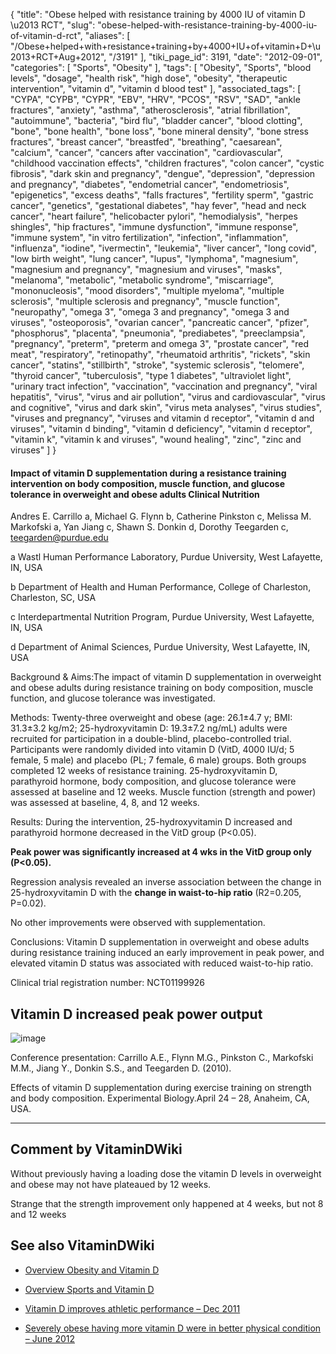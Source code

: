 {
    "title": "Obese helped with resistance training by 4000 IU of vitamin D \u2013 RCT",
    "slug": "obese-helped-with-resistance-training-by-4000-iu-of-vitamin-d-rct",
    "aliases": [
        "/Obese+helped+with+resistance+training+by+4000+IU+of+vitamin+D+\u2013+RCT+Aug+2012",
        "/3191"
    ],
    "tiki_page_id": 3191,
    "date": "2012-09-01",
    "categories": [
        "Sports",
        "Obesity"
    ],
    "tags": [
        "Obesity",
        "Sports",
        "blood levels",
        "dosage",
        "health risk",
        "high dose",
        "obesity",
        "therapeutic intervention",
        "vitamin d",
        "vitamin d blood test"
    ],
    "associated_tags": [
        "CYPA",
        "CYPB",
        "CYPR",
        "EBV",
        "HRV",
        "PCOS",
        "RSV",
        "SAD",
        "ankle fractures",
        "anxiety",
        "asthma",
        "atherosclerosis",
        "atrial fibrillation",
        "autoimmune",
        "bacteria",
        "bird flu",
        "bladder cancer",
        "blood clotting",
        "bone",
        "bone health",
        "bone loss",
        "bone mineral density",
        "bone stress fractures",
        "breast cancer",
        "breastfed",
        "breathing",
        "caesarean",
        "calcium",
        "cancer",
        "cancers after vaccination",
        "cardiovascular",
        "childhood vaccination effects",
        "children fractures",
        "colon cancer",
        "cystic fibrosis",
        "dark skin and pregnancy",
        "dengue",
        "depression",
        "depression and pregnancy",
        "diabetes",
        "endometrial cancer",
        "endometriosis",
        "epigenetics",
        "excess deaths",
        "falls fractures",
        "fertility sperm",
        "gastric cancer",
        "genetics",
        "gestational diabetes",
        "hay fever",
        "head and neck cancer",
        "heart failure",
        "helicobacter pylori",
        "hemodialysis",
        "herpes shingles",
        "hip fractures",
        "immune dysfunction",
        "immune response",
        "immune system",
        "in vitro fertilization",
        "infection",
        "inflammation",
        "influenza",
        "iodine",
        "ivermectin",
        "leukemia",
        "liver cancer",
        "long covid",
        "low birth weight",
        "lung cancer",
        "lupus",
        "lymphoma",
        "magnesium",
        "magnesium and pregnancy",
        "magnesium and viruses",
        "masks",
        "melanoma",
        "metabolic",
        "metabolic syndrome",
        "miscarriage",
        "mononucleosis",
        "mood disorders",
        "multiple myeloma",
        "multiple sclerosis",
        "multiple sclerosis and pregnancy",
        "muscle function",
        "neuropathy",
        "omega 3",
        "omega 3 and pregnancy",
        "omega 3 and viruses",
        "osteoporosis",
        "ovarian cancer",
        "pancreatic cancer",
        "pfizer",
        "phosphorus",
        "placenta",
        "pneumonia",
        "prediabetes",
        "preeclampsia",
        "pregnancy",
        "preterm",
        "preterm and omega 3",
        "prostate cancer",
        "red meat",
        "respiratory",
        "retinopathy",
        "rheumatoid arthritis",
        "rickets",
        "skin cancer",
        "statins",
        "stillbirth",
        "stroke",
        "systemic sclerosis",
        "telomere",
        "thyroid cancer",
        "tuberculosis",
        "type 1 diabetes",
        "ultraviolet light",
        "urinary tract infection",
        "vaccination",
        "vaccination and pregnancy",
        "viral hepatitis",
        "virus",
        "virus and air pollution",
        "virus and cardiovascular",
        "virus and cognitive",
        "virus and dark skin",
        "virus meta analyses",
        "virus studies",
        "viruses and pregnancy",
        "viruses and vitamin d receptor",
        "vitamin d and viruses",
        "vitamin d binding",
        "vitamin d deficiency",
        "vitamin d receptor",
        "vitamin k",
        "vitamin k and viruses",
        "wound healing",
        "zinc",
        "zinc and viruses"
    ]
}


#### Impact of vitamin D supplementation during a resistance training intervention on body composition, muscle function, and glucose tolerance in overweight and obese adults Clinical Nutrition

Andres E. Carrillo a, Michael G. Flynn b, Catherine Pinkston c, Melissa M. Markofski a, Yan Jiang c, Shawn S. Donkin d, Dorothy Teegarden c, teegarden@purdue.edu

a Wastl Human Performance Laboratory, Purdue University, West Lafayette, IN, USA

b Department of Health and Human Performance, College of Charleston, Charleston, SC, USA

c Interdepartmental Nutrition Program, Purdue University, West Lafayette, IN, USA

d Department of Animal Sciences, Purdue University, West Lafayette, IN, USA

Background & Aims:The impact of vitamin D supplementation in overweight and obese adults during resistance training on body composition, muscle function, and glucose tolerance was investigated.

Methods: Twenty-three overweight and obese (age: 26.1±4.7 y; BMI: 31.3±3.2 kg/m2; 25-hydroxyvitamin D: 19.3±7.2 ng/mL) adults were recruited for participation in a double-blind, placebo-controlled trial. Participants were randomly divided into vitamin D (VitD, 4000 IU/d; 5 female, 5 male) and placebo (PL; 7 female, 6 male) groups. Both groups completed 12 weeks of resistance training. 25-hydroxyvitamin D, parathyroid hormone, body composition, and glucose tolerance were assessed at baseline and 12 weeks. Muscle function (strength and power) was assessed at baseline, 4, 8, and 12 weeks.

Results: During the intervention, 25-hydroxyvitamin D increased and parathyroid hormone decreased in the VitD group (P<0.05). 

 **Peak power was significantly increased at 4 wks in the VitD group only (P<0.05).**  

Regression analysis revealed an inverse association between the change in 25-hydroxyvitamin D with the  **change in waist-to-hip ratio**  (R2=0.205, P=0.02). 

No other improvements were observed with supplementation.

Conclusions: Vitamin D supplementation in overweight and obese adults during resistance training induced an early improvement in peak power, and elevated vitamin D status was associated with reduced waist-to-hip ratio.

Clinical trial registration number: NCT01199926

## Vitamin D increased peak power output

<img src="https://d378j1rmrlek7x.cloudfront.net/attachments/jpeg/waist-hip-peak-power.jpg" alt="image">

Conference presentation: Carrillo A.E., Flynn M.G., Pinkston C., Markofski M.M., Jiang Y., Donkin S.S., and Teegarden D. (2010). 

Effects of vitamin D supplementation during exercise training on strength and body composition. Experimental Biology.April 24 – 28, Anaheim, CA, USA.

- - - - - - - - - - - - - - - - - - 

## Comment by VitaminDWiki

Without previously having a loading dose the vitamin D levels in overweight and obese may not have plateaued by 12 weeks. 

Strange that the strength improvement only happened at 4 weeks, but not 8 and 12 weeks

## See also VitaminDWiki

* [Overview Obesity and Vitamin D](/tags/overview-obesity-and-vitamin-d.html)

* [Overview Sports and Vitamin D](/tags/overview-sports-and-vitamin-d.html)

* [Vitamin D improves athletic performance – Dec 2011](/tags/vitamin-d-improves-athletic-performance-dec-2011.html)

* [Severely obese having more vitamin D were in better physical condition – June 2012](/tags/severely-obese-having-more-vitamin-d-were-in-better-physical-condition-june-2012.html)